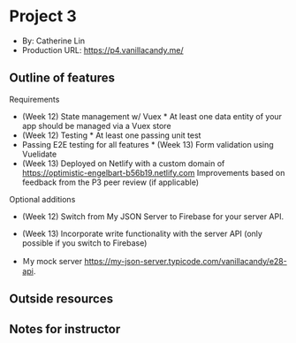 
# Project 3

- By: Catherine Lin
- Production URL: <https://p4.vanillacandy.me/>

## Outline of features

Requirements

- (Week 12) State management w/ Vuex *
At least one data entity of your app should be managed via a Vuex store
- (Week 12) Testing *
At least one passing unit test
- Passing E2E testing for all features *
(Week 13) Form validation using Vuelidate
- (Week 13) Deployed on Netlify with a custom domain of https://optimistic-engelbart-b56b19.netlify.com
Improvements based on feedback from the P3 peer review (if applicable)



Optional additions
- (Week 12) Switch from My JSON Server to Firebase for your server API.
- (Week 13) Incorporate write functionality with the server API (only possible if you switch to Firebase)



- Ｍy mock server https://my-json-server.typicode.com/vanillacandy/e28-api. 





## Outside resources


## Notes for instructor

